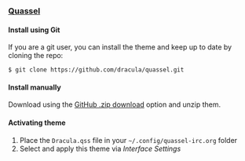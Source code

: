 ### [Quassel](http://www.quassel-irc.org/)

#### Install using Git

If you are a git user, you can install the theme and keep up to date by cloning the repo:

    $ git clone https://github.com/dracula/quassel.git

#### Install manually

Download using the [GitHub .zip download](https://github.com/dracula/quassel/archive/master.zip) option and unzip them.

#### Activating theme

1.  Place the `Dracula.qss` file in your `~/.config/quassel-irc.org` folder
2.  Select and apply this theme via _Interface Settings_
